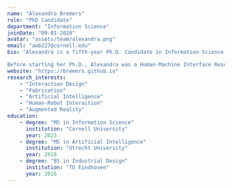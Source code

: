 ```yaml
---
name: "Alexandra Bremers"
role: "PhD Candidate" 
department: "Information Science"
joinDate: "09-01-2020" 
avatar: "assets/team/alexandra.png"
email: "awb227@cornell.edu"
bio: "Alexandra is a fifth-year Ph.D. Candidate in Information Science, specializing in interaction design for collaborative machines. She holds an M.S. in Artificial Intelligence from Utrecht University (2018) and a B.S. in Industrial Design from Eindhoven University of Technology (2016).

Before starting her Ph.D., Alexandra was a Human-Machine Interface Researcher at Jaguar Land Rover in the UK (2017–2020). Her research internship experience includes Walt Disney Imagineering (2025), Accenture Labs (2023), Toyota Research Institute (2021), and National Taiwan University (2017)." 
website: "https://bremers.github.io"
research_interests: 
    - "Interaction Design" 
    - "Fabrication" 
    - "Artificial Intelligence"
    - "Human-Robot Interaction" 
    - "Augmented Reality" 
education:
    - degree: "MS in Information Science"
      institution: "Cornell University"
      year: 2023
    - degree: "MS in Artificial Intelligence"
      institution: "Utrecht University"
      year: 2018
    - degree: "BS in Industrial Design"
      institution: "TU Eindhoven"
      year: 2016
---
```

